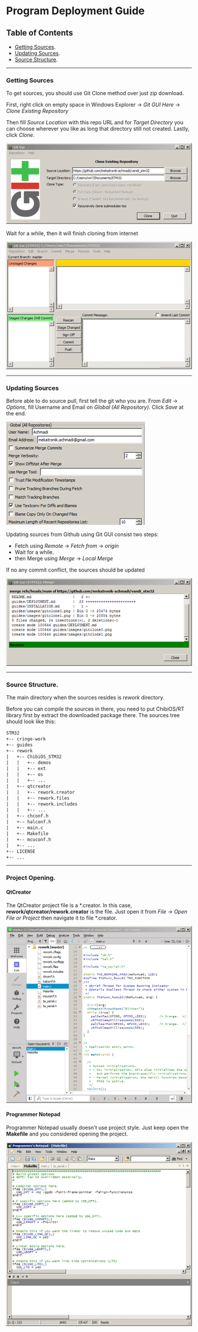 # Program Deployment Guide

## Table of Contents

- [Getting Sources](https://github.com/mekatronik-achmadi/vandi_stm32/blob/main/guides/DEPLOYMENT.md#getting-sources).
- [Updating Sources](https://github.com/mekatronik-achmadi/vandi_stm32/blob/main/guides/DEPLOYMENT.md#updating-sources).
- [Source Structure](https://github.com/mekatronik-achmadi/vandi_stm32/blob/main/guides/DEPLOYMENT.md#source-structure).

-------------------------------------------------------------------

### Getting Sources

To get sources, you should use Git Clone method over just zip download.

First, right click on empty space in Windows Explorer -> _Git GUI Here_ -> _Clone Existing Repository_

Then fill _Source Location_ with this repo URL and
for _Target Directory_ you can choose wherever you like as long that directory still not created.
Lastly, click _Clone_.

![images](images/gitclone0.png?raw=true)

Wait for a while, then it will finish cloning from internet

![images](images/gitclone1.png?raw=true)

-------------------------------------------------------------------

### Updating Sources

Before able to do source pull, first tell the git who you are.
From _Edit_ -> _Options_, fill Username and Email on _Global (All Repository)_.
Click _Save_ at the end.

![images](images/gitpull0.png?raw=true)

Updating sources from Github using Git GUI consist two steps:
- Fetch using _Remote_ -> _Fetch from_ -> _origin_
- Wait for a while.
- then Merge using _Merge_ -> _Local Merge_

If no any commit conflict, the sources should be updated

![images](images/gitpull1.png?raw=true)

-------------------------------------------------------------------

### Source Structure.

The main directory when the sources resides is _rework_ directory.

Before you can compile the sources in there, you need to put ChibiOS/RT library first by extract the downloaded package there.
The sources tree should look like this:

~~~
STM32
+-- cringe-work
+-- guides
+-- rework
|   +-- ChibiOS_STM32
|   |   +-- demos
|   |   +-- ext
|   |   +-- os
|   |   +-- ...
|   +-- qtcreator
|   |   +-- rework.creator
|   |   +-- rework.files
|   |   +-- rework.includes
|   |   +-- ...
|   +-- chconf.h
|   +-- halconf.h
|   +-- main.c
|   +-- Makefile
|   +-- mcuconf.h
|   +-- ...
+-- LICENSE
+-- ...
~~~

-------------------------------------------------------------------

### Project Opening.

#### QtCreator

The QtCreator project file is a *.creator.
In this case, **rework/qtcreator/rework.creator** is the file.
Just open it from _File_ -> _Open File or Project_ then navigate it to file *.creator.

![images](images/prjqt.png?raw=true)

#### Programmer Notepad

Programmer Notepad usually doesn't use project style.
Just keep open the **Makefile** and you considered opening the project.

![images](images/prjpn.png?raw=true)
